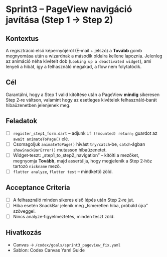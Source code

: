 # Sprint3 – PageView navigáció javítása (Step 1 → Step 2)

## Kontextus

A regisztráció első képernyőjéről (E‑mail + jelszó) a **Tovább** gomb megnyomása után a wizardnak a második oldalra kellene lapoznia. Jelenleg az animáció néha kivételt dob (`Looking up a deactivated widget`), ami lenyeli a hibát, így a felhasználó megakad, a flow nem folytatódik.

## Cél

Garantálni, hogy a Step 1 valid kitöltése után a PageView **mindig** sikeresen Step 2‑re váltson, valamint hogy az esetleges kivételek felhasználó‑barát hibaüzenetben jelenjenek meg.

## Feladatok

* [ ] `register_step1_form.dart` – adjunk `if (!mounted) return;` guardot az `await animateToPage()` elé.
* [ ] Csomagoljuk `animateToPage()` hívást `try/catch`‑be, `catch`‑ágban `showSnackBarError()` mutasson hibaüzenetet.
* [ ] Widget‑teszt: „step1\_to\_step2\_navigation” – kitölti a mezőket, megnyomja **Tovább**, majd assertálja, hogy megjelenik a Step 2‑höz tartozó `nickname` mező.
* [ ] `flutter analyze`, `flutter test` – mindkettő zöld.

## Acceptance Criteria

* [ ] A felhasználó minden sikeres első lépés után Step 2‑re jut.
* [ ] Hiba esetén SnackBar jelenik meg „Ismeretlen hiba, próbáld újra” szöveggel.
* [ ] Nincs analyze‑figyelmeztetés, minden teszt zöld.

## Hivatkozás

* Canvas → `/codex/goals/sprint3_pageview_fix.yaml`
* Sablon: Codex Canvas Yaml Guide
